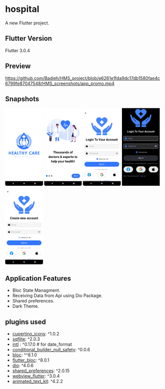 # hospital

A new Flutter project.

## Flutter Version
Flutter 3.0.4 

## Preview
https://github.com/Badieh/HMS_project/blob/e6261e1fda9dc17db1580fae4c6799fe87047548/HMS_screenshots/app_promo.mp4

## Snapshots
<img src="HMS_screenshots/splash.png" height="250em" > <img src="HMS_screenshots/onBoarding.png" height="250em" > <img 
src="HMS_screenshots/login.png" height="250em" > <img
src="HMS_screenshots/login_dark.png" height="250em" > <img
src="HMS_screenshots/register.png" height="250em" >

## Application Features
* Bloc State Managment.
* Receiving Data from Api using Dio Package.
* Shared preferences.
* Dark Theme.

  
## plugins used
- [cupertino_icons](https://pub.dev/packages/cupertino_icons): ^1.0.2
- [sqflite](https://pub.dev/packages/sqflite): ^2.0.3
- [intl](https://pub.dev/packages/intl) : ^0.17.0 # for date_format
- [conditional_builder_null_safety](https://pub.dev/packages/conditional_builder_null_safety): ^0.0.6
- [bloc](https://pub.dev/packages/bloc): ^^8.1.0
- [flutter_bloc](https://pub.dev/packages/flutter_bloc): ^8.0.1
- [dio](https://pub.dev/packages/dio): ^4.0.6
- [shared_preferences](https://pub.dev/packages/shared_preferences): ^2.0.15
- [webview_flutter](https://pub.dev/packages/webview_flutter): ^3.0.4
- [animated_text_kit](https://pub.dev/packages/animated_text_kit): ^4.2.2
